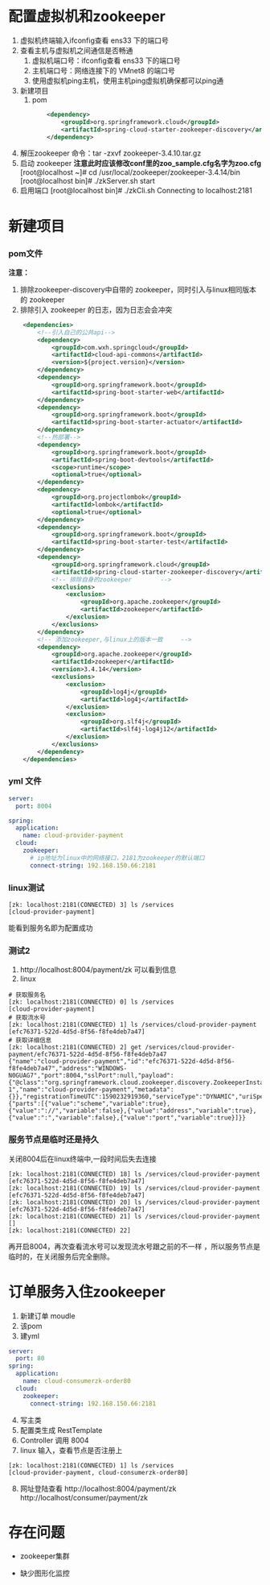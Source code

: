 # 配置虚拟机和zookeeper
1. 虚拟机终端输入ifconfig查看 ens33 下的端口号
2. 查看主机与虚拟机之间通信是否畅通
    1. 虚拟机端口号：ifconfig查看 ens33 下的端口号
    2. 主机端口号：网络连接下的 VMnet8 的端口号
    3. 使用虚拟机ping主机，使用主机ping虚拟机确保都可以ping通
3. 新建项目
    1. pom
        ```xml
            <dependency>
                <groupId>org.springframework.cloud</groupId>
                <artifactId>spring-cloud-starter-zookeeper-discovery</artifactId>
            </dependency>
        ```
4. 解压zookeeper
命令：tar -zxvf zookeeper-3.4.10.tar.gz
5. 启动 zookeeper
**注意此时应该修改conf里的zoo_sample.cfg名字为zoo.cfg**
[root@localhost ~]# cd /usr/local/zookeeper/zookeeper-3.4.14/bin
[root@localhost bin]# ./zkServer.sh start
6. 启用端口
[root@localhost bin]# ./zkCli.sh
Connecting to localhost:2181
# 新建项目
### pom文件
**注意：**

1. 排除zookeeper-discovery中自带的 zookeeper，同时引入与linux相同版本的 zookeeper
2. 排除引入 zookeeper 的日志，因为日志会会冲突
```xml
    <dependencies>
        <!--引入自己的公共api-->
        <dependency>
            <groupId>com.wxh.springcloud</groupId>
            <artifactId>cloud-api-commons</artifactId>
            <version>${project.version}</version>
        </dependency>
        <dependency>
            <groupId>org.springframework.boot</groupId>
            <artifactId>spring-boot-starter-web</artifactId>
        </dependency>
        <dependency>
            <groupId>org.springframework.boot</groupId>
            <artifactId>spring-boot-starter-actuator</artifactId>
        </dependency>
        <!--热部署-->
        <dependency>
            <groupId>org.springframework.boot</groupId>
            <artifactId>spring-boot-devtools</artifactId>
            <scope>runtime</scope>
            <optional>true</optional>
        </dependency>
        <dependency>
            <groupId>org.projectlombok</groupId>
            <artifactId>lombok</artifactId>
            <optional>true</optional>
        </dependency>
        <dependency>
            <groupId>org.springframework.boot</groupId>
            <artifactId>spring-boot-starter-test</artifactId>
        </dependency>
        <dependency>
            <groupId>org.springframework.cloud</groupId>
            <artifactId>spring-cloud-starter-zookeeper-discovery</artifactId>
            <!-- 排除自身的zookeeper        -->
            <exclusions>
                <exclusion>
                    <groupId>org.apache.zookeeper</groupId>
                    <artifactId>zookeeper</artifactId>
                </exclusion>
            </exclusions>
        </dependency>
        <!-- 添加zookeeper,与linux上的版本一致     -->
        <dependency>
            <groupId>org.apache.zookeeper</groupId>
            <artifactId>zookeeper</artifactId>
            <version>3.4.14</version>
            <exclusions>
                <exclusion>
                    <groupId>log4j</groupId>
                    <artifactId>log4j</artifactId>
                </exclusion>
                <exclusion>
                    <groupId>org.slf4j</groupId>
                    <artifactId>slf4j-log4j12</artifactId>
                </exclusion>
            </exclusions>
        </dependency>
    </dependencies>
```

### yml 文件
```yml
server:
  port: 8004

spring:
  application:
    name: cloud-provider-payment
  cloud:
    zookeeper:
      # ip地址为linux中的网络接口，2181为zookeeper的默认端口
      connect-string: 192.168.150.66:2181
```
### linux测试
```
[zk: localhost:2181(CONNECTED) 3] ls /services
[cloud-provider-payment]
```
能看到服务名即为配置成功
### 测试2
1. http://localhost:8004/payment/zk
可以看到信息
2. linux 
```
# 获取服务名
[zk: localhost:2181(CONNECTED) 0] ls /services
[cloud-provider-payment]
# 获取流水号
[zk: localhost:2181(CONNECTED) 1] ls /services/cloud-provider-payment
[efc76371-522d-4d5d-8f56-f8fe4deb7a47]
# 获取详细信息
[zk: localhost:2181(CONNECTED) 2] get /services/cloud-provider-payment/efc76371-522d-4d5d-8f56-f8fe4deb7a47
{"name":"cloud-provider-payment","id":"efc76371-522d-4d5d-8f56-f8fe4deb7a47","address":"WINDOWS-N0GUAG7","port":8004,"sslPort":null,"payload":{"@class":"org.springframework.cloud.zookeeper.discovery.ZookeeperInstance","id":"application-1","name":"cloud-provider-payment","metadata":{}},"registrationTimeUTC":1590232919360,"serviceType":"DYNAMIC","uriSpec":{"parts":[{"value":"scheme","variable":true},{"value":"://","variable":false},{"value":"address","variable":true},{"value":":","variable":false},{"value":"port","variable":true}]}}
```
### 服务节点是临时还是持久
关闭8004后在linux终端中,一段时间后失去连接
```
[zk: localhost:2181(CONNECTED) 18] ls /services/cloud-provider-payment
[efc76371-522d-4d5d-8f56-f8fe4deb7a47]
[zk: localhost:2181(CONNECTED) 19] ls /services/cloud-provider-payment
[efc76371-522d-4d5d-8f56-f8fe4deb7a47]
[zk: localhost:2181(CONNECTED) 20] ls /services/cloud-provider-payment
[efc76371-522d-4d5d-8f56-f8fe4deb7a47]
[zk: localhost:2181(CONNECTED) 21] ls /services/cloud-provider-payment
[]
[zk: localhost:2181(CONNECTED) 22] 
```
再开启8004，再次查看流水号可以发现流水号跟之前的不一样 ，所以服务节点是临时的，在关闭服务后完全删除。
# 订单服务入住zookeeper
1. 新建订单 moudle
2. 该pom
3. 建yml
```yml
server:
  port: 80
spring:
  application:
    name: cloud-consumerzk-order80
  cloud:
    zookeeper:
      connect-string: 192.168.150.66:2181
```
4. 写主类
5. 配置类生成 RestTemplate
6. Controller 调用 8004
7. linux 输入，查看节点是否注册上
```
[zk: localhost:2181(CONNECTED) 1] ls /services
[cloud-provider-payment, cloud-consumerzk-order80]
```
8. 网址登陆查看
http://localhost:8004/payment/zk
http://localhost/consumer/payment/zk

# 存在问题
- zookeeper集群

- 缺少图形化监控